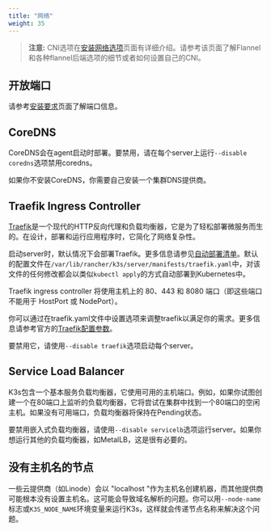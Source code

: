 ```yaml
---
title: "网络"
weight: 35
---
```


>**注意:** CNI选项在[安装网络选项](/docs/k3s/installation/network-options/_index)页面有详细介绍。请参考该页面了解Flannel和各种flannel后端选项的细节或者如何设置自己的CNI。

开放端口
----------
请参考[安装要求](/docs/k3s/installation/installation-requirements/_index#网络)页面了解端口信息。

CoreDNS
-------

CoreDNS会在agent启动时部署。要禁用，请在每个server上运行`--disable coredns`选项禁用coredns。

如果你不安装CoreDNS，你需要自己安装一个集群DNS提供商。

Traefik Ingress Controller
--------------------------

[Traefik](https://traefik.io/)是一个现代的HTTP反向代理和负载均衡器，它是为了轻松部署微服务而生的。在设计，部署和运行应用程序时，它简化了网络复杂性。

启动server时，默认情况下会部署Traefik。更多信息请参见[自动部署清单](/docs/k3s/advanced/_index#自动部署清单)。默认的配置文件在`/var/lib/rancher/k3s/server/manifests/traefik.yaml`中，对该文件的任何修改都会以类似`kubectl apply`的方式自动部署到Kubernetes中。

Traefik ingress controller 将使用主机上的 80、443 和 8080 端口（即这些端口不能用于 HostPort 或 NodePort）。

你可以通过在traefik.yaml文件中设置选项来调整traefik以满足你的需求。更多信息请参考官方的[Traefik配置参数](https://github.com/helm/charts/tree/master/stable/traefik#configuration)。

要禁用它，请使用`--disable traefik`选项启动每个server。

Service Load Balancer
---------------------

K3s包含一个基本服务负载均衡器，它使用可用的主机端口。例如，如果你试图创建一个在80端口上监听的负载均衡器，它将尝试在集群中找到一个80端口的空闲主机。如果没有可用端口，负载均衡器将保持在Pending状态。

要禁用嵌入式负载均衡器，请使用`--disable servicelb`选项运行server。如果你想运行其他的负载均衡器，如MetalLB，这是很有必要的。

没有主机名的节点
------------------------

一些云提供商（如Linode）会以 "localhost "作为主机名创建机器，而其他提供商可能根本没有设置主机名。这可能会导致域名解析的问题。你可以用`--node-name`标志或`K3S_NODE_NAME`环境变量来运行K3s，这样就会传递节点名称来解决这个问题。

